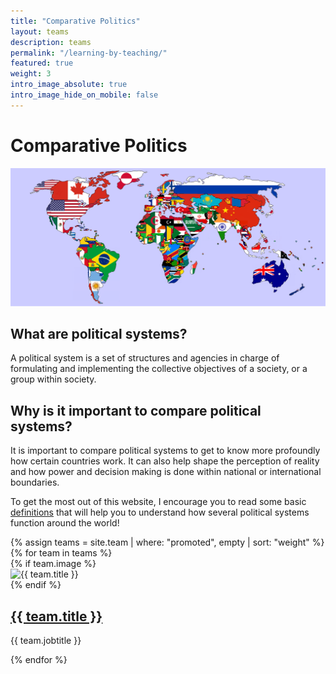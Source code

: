 ```yaml
---
title: "Comparative Politics"
layout: teams
description: teams
permalink: "/learning-by-teaching/"
featured: true
weight: 3
intro_image_absolute: true
intro_image_hide_on_mobile: false
---
```


# Comparative Politics <br>

<img src='/images/world.png' width=600 aligned=right>

## What are political systems? <br>

A political system is a set of structures and agencies in charge of formulating and implementing the collective objectives of a society, or a group within society.

## Why is it important to compare political systems? <br>

It is important to compare political systems to get to know more profoundly how certain countries work. It can also help shape the perception of reality and how power and decision making is done within national or international boundaries.

To get the most out of this website, I encourage you to read some basic [definitions](/learning-by-teaching/definitions/) that will help you to understand how several political systems function around the world!

<div>
    <div class="row pt-6 pb-6">
        {% assign teams = site.team | where: "promoted", empty | sort: "weight" %}
        {% for team in teams %}
        <div class="col-12 col-md-4 mb-3">
            <div class="team team-summary">
                {% if team.image %}
                <div class="team-image">
                    <img width="60" height="60" alt="{{ team.title }}" class="img-fluid mb-2" src="{{ team.image | relative_url }}" />
                </div>
                {% endif %}
                <div class="team-meta">
                    <h2 class="team-name"><a href="{{ team.url | relative_url }}">{{ team.title }}</a></h2>
                    <p class="team-description">{{ team.jobtitle }}</p>
                </div>
            </div>
        </div>
        {% endfor %}
    </div>
</div>
